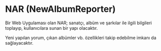 NAR (NewAlbumReporter)
===

Bir Web Uygulaması olan NAR; sanatçı, albüm ve şarkılar ile ilgili 
bilgileri toplayıp, kullanıcılara sunan bir yapı olacaktır.

Yeni yapılan yorum, çıkan albümler vb. özellikleri takip edebilme 
imkanı da sağlayacaktır.

